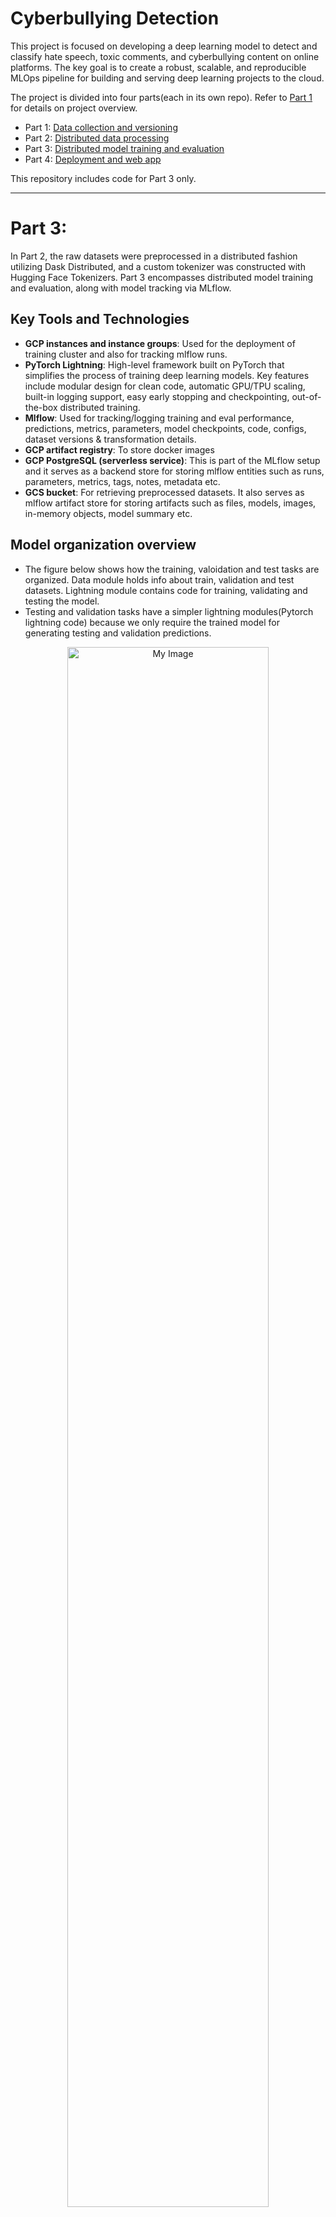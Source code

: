 # Cyberbullying Detection

This project is focused on developing a deep learning model to detect and classify hate speech, toxic comments, and cyberbullying content on online platforms. The key goal is to create a robust, scalable, and reproducible MLOps pipeline for building and serving deep learning projects to the cloud.

The project is divided into four parts(each in its own repo). Refer to [Part 1](https://github.com/morpheus-101/cybulde-data) for details on project overview.
- Part 1: [Data collection and versioning](https://github.com/morpheus-101/cybulde-data)
- Part 2: [Distributed data processing](https://github.com/morpheus-101/cybulde-data-preparation)
- Part 3: [Distributed model training and evaluation](https://github.com/morpheus-101/cybulde-model)
- Part 4: [Deployment and web app](https://github.com/morpheus-101/cybulde-web-app)

This repository includes code for Part 3 only. 

---

# Part 3:
In Part 2, the raw datasets were preprocessed in a distributed fashion utilizing Dask Distributed, and a custom tokenizer was constructed with Hugging Face Tokenizers. Part 3 encompasses distributed model training and evaluation, along with model tracking via MLflow.

## Key Tools and Technologies
- **GCP instances and instance groups**: Used for the deployment of training cluster and also for tracking mlflow runs. 
- **PyTorch Lightning**: High-level framework built on PyTorch that simplifies the process of training deep learning models. Key features include modular design for clean code, automatic GPU/TPU scaling, built-in logging support, easy early stopping and checkpointing, out-of-the-box distributed training.
- **Mlflow**: Used for tracking/logging training and eval performance, predictions, metrics, parameters, model checkpoints, code, configs, dataset versions & transformation details. 
- **GCP artifact registry**: To store docker images 
- **GCP PostgreSQL (serverless service)**: This is part of the MLflow setup and it serves as a backend store for storing mlflow entities such as runs, parameters, metrics, tags, notes, metadata etc. 
- **GCS bucket**: For retrieving preprocessed datasets. It also serves as mlflow artifact store for storing artifacts such as files, models, images, in-memory objects, model summary etc.

## Model organization overview
- The figure below shows how the training, valoidation and test tasks are organized. Data module holds info about train, validation and test datasets. Lightning module contains code for training, validating and testing the model. 
- Testing and validation tasks have a simpler lightning modules(Pytorch lightning code) because we only require the trained model for generating testing and validation predictions.

<div style="text-align: center;">
  <img src="pictures/train_test_val_tasks.png" alt="My Image" width="80%" height="auto">
</div>

- Model and the data module blocks mentioned above contain the the following components. 
- Model block contains three components:
  - 1) Backbone - a BERT style backbone which will be the core part of our model
  - 2) Adapter - an optional component used to tranform the output from the backbone into a suitable dimension/distribution
  - 3) Head - Used to generate final prediction outputs. Ex: Softmax, sigmoid etc

<div style="text-align: center;">
  <img src="pictures/model_and_data_module_internals.png" alt="My Image" width="70%" height="auto">
</div>


## Distributed training setup
- Mlflow can be setup in many different ways depending on the architecture of the project. For deploying a project on cloud the setup below is the recommended approach as per MLflow docs.(explanation below is from Mlflow docs) 
- To record all runs’ MLflow entities, the MLflow client interacts with the tracking server via a series of REST requests:
  - 1a and 1b: The MLflow client creates an instance of a RestStore and sends REST API requests to log MLflow entities. The Tracking Server creates an instance of an SQLAlchemyStore and connects to the remote host to insert MLflow entities in the database

- For artifact logging, the MLflow client interacts with the remote Tracking Server and artifact storage host:
  - 2a, 2b, and 2c: The MLflow client uses RestStore to send a REST request to fetch the artifact store URI location from the Tracking Server. The Tracking Server responds with an artifact store URI location (an S3 storage URI in this case). The MLflow client creates an instance of an S3ArtifactRepository, connects to the remote AWS host using the boto client libraries, and uploads the artifacts to the S3 bucket URI location.

<div style="text-align: center;">
  <img src="pictures/mlflow_storage_overview.png" alt="My Image" width="80%" height="auto">
</div>

- How is this applied in the project?
  - Tracking server is a GCP VM 
  - PostgreSQL on GCP is used as a backend store for storing Mlflow entities(runs, parameters, metrics, tags, notes, metadata etc.)
  - Instead using AWS S3 for storing Mlflow entities, GCS bucket is used (files, models, images, in-memory objects, model summary etc.)

<div style="text-align: center;">
  <img src="pictures/mlflow_setup_on_gcp.png" alt="My Image" width="70%" height="auto">
</div>

- Distributed training is conducted on a GCP cluster. How does each cluster node log details to the same MLflow run?
  - In brief, the MLflow run ID should be included in the configuration file.
  - This configuration file is embedded within the Docker image. When the GCP cluster is set up for distributed training, any cluster node created from this image will have the MLflow run ID, ensuring that all nodes log training information to the exact same MLflow run. 

<div style="text-align: center;">
  <img src="pictures/mlflow_dist_setup.png" alt="My Image" width="80%" height="auto">
</div>

## Reference screenshots from the project
- Docker images stored in artifact registry
<div style="text-align: center;">
  <img src="pictures/docker_images_in_artifact_registry.png" alt="My Image" width="80%" height="auto">
</div>

- Mlflow artifacts stored in GCS
<div style="text-align: center;">
  <img src="pictures/mlflow_artifacts_in_gcs.png" alt="My Image" width="80%" height="auto">
</div>

- MLflow code and config in GCS
<div style="text-align: center;">
  <img src="pictures/mlflow_code_and_config_in_gcs.png" alt="My Image" width="80%" height="auto">
</div>

- Preprocessed data in GCS bucket
<div style="text-align: center;">
  <img src="pictures/processed_data_gcs.png" alt="My Image" width="80%" height="auto">
</div>

- Mlfow backend store with PostgreSQL in GCS
<div style="text-align: center;">
  <img src="pictures/mlflow_backend_postgres.png" alt="My Image" width="80%" height="auto">
</div>



